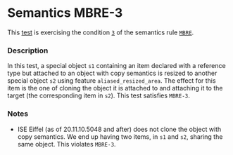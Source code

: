 # Semantics MBRE-3

This [test](.) is exercising the condition [`3`](../Readme.md) of the semantics rule [`MBRE`](../../mbre/Readme.md).

### Description

In this test, a special object `s1` containing an item declared with a reference type but attached to an object with copy semantics is resized to another special object  `s2` using feature `aliased_resized_area`. The effect for this item is the one of cloning the object it is attached to and attaching it to the target (the corresponding item in `s2`). This test satisfies `MBRE-3`.

### Notes

* ISE Eiffel (as of 20.11.10.5048 and after) does not clone the object with copy semantics. We end up having two items, in `s1` and `s2`, sharing the same object. This violates `MBRE-3`.
